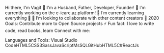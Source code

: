 Hi there, I'm Vagif 👋
I'm a Husband, Father, Developer, Founder!
🔭 I’m currently working on the e-icare.az platform!
🌱 I’m currently learning everything 🤣
👯 I’m looking to collaborate with other content creators
🥅 2020 Goals: Contribute more to Open Source projects
⚡ Fun fact: I love to write code, read books, learn
Connect with me:

Languages and Tools:
Visual Studio CodeHTML5CSS3SassJavaScriptMsSQLGitHubHTML5C#ReactJs
